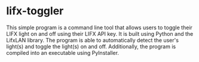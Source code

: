 # lifx-toggler
This simple program is a command line tool that allows users to toggle their LIFX light on and off using their LIFX API key. It is built using Python and the LifxLAN library. The program is able to automatically detect the user's light(s) and toggle the light(s) on and off. Additionally, the program is compiled into an executable using PyInstaller.
